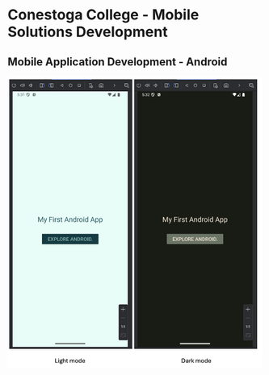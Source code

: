 # Conestoga College - Mobile Solutions Development
## Mobile Application Development - Android

<img src="screenshot.png" width="650"/>
